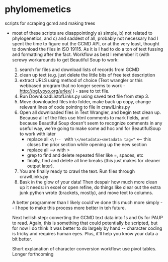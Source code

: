 phylomemetics
=============

scripts for scraping gcmd and making trees

- most of these scripts are disappointingly a) simple, b) not related to phylogenetics, and c) and saddest of all, probably not necessary had I spent the time to figure out the GCMD API, or at the very least, thought to download the files in ISO 19115.  As it is I had to do a ton of text fussing and formatting after the fact.  Workflow as best I remember it (with screwy workarounds to get Beautiful Soup to work:

     1. search for files and download lists of records from GCMD
     2. clean up text (e.g. just delete the little bits of free text description
     3. extract URLS using method of choice (Text wrangler or this webbased program that no longer seems to work - http://pgl.yoyo.org/urlex/ ) -  save to txt file.  
     4. Run DownLoadListofLinks.py using saved text file from step 3.
     5. Move downloaded files into folder, make back up copy, change relevant lines of code pointing to file in crawlLinks.py
     6. Open all downloaded files in Text Wrangler, and begin text clean up. Because all of the files use html comments to mark fields, and because Beautiful Soup doesn't seem to recognize comments in any useful way, we're going to make some ad hoc xml for BeautifulSoup to work with later
          * replace all `<\!-- ` with `\</metadata><metadata tag="`   <-- this closes the prior section while opening up the new section
          * replace all *-->* with *\>*
          * grep to find and delete repeated filler like =, spaces, etc
          * finally, find and delete all line breaks (this just makes for cleaner output later).
     7. You are finally ready to crawl the text.  Run files through crawlLinks.py
     8. Bask in the glow of your data! Then despair how much more clean up it needs: in excel or open refine, do things like clear out the extra junk python wrote (brackets, mostly), and move text to columns.
     
     A better programmer than I likely could've done this much more simply -- I hope to make this process more better in teh future.  
     
     Next hellish step: converting the GCMD text data into 1s and 0s for PAUP to read.  Again, this is something that could potentially be scripted, but for now I do think it was better to do largely by hand -- character coding is tricky and requires human eyes.  Plus, it'll help you know your data a bit better.
     
     Short explanation of character conversion workflow: use pivot tables.  Longer forthcoming
